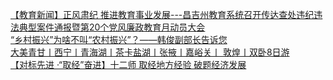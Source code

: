   
[【教育新闻】正风肃纪   推进教育事业发展---昌吉州教育系统召开传达查处违纪违法典型案件通报暨第20个党风廉政教育月动员大会](http://www.dianyue.me/archives/103/mg32053gbavhnaia/)  
[“乡村振兴”为啥不叫“农村振兴”？——韩俊副部长告诉您](http://www.dianyue.me/archives/791/2tkz74ydmcnkny9i/)  
[大美青甘〡西宁〡青海湖〡茶卡盐湖〡张掖〡嘉峪关〡 敦煌〡双卧8日游](http://www.dianyue.me/archives/287/7dpsyuefenbok1ck/)  
[【对标先进 ·“取经”奋进】十二师 取经地方经验 破题经济发展](http://www.dianyue.me/archives/124/92qseib2wbfl3xfw/)